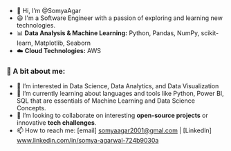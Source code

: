 - 👋 Hi, I’m @SomyaAgar
- 😄 I'm a Software Engineer with a passion of exploring and learning new technologies.
- 📊 **Data Analysis & Machine Learning:** Python, Pandas, NumPy, scikit-learn, Matplotlib, Seaborn  
- ☁️ **Cloud Technologies:** AWS

### 🚀 A bit about me:
- 👀 I’m interested in Data Science, Data Analytics, and Data Visualization
- 🌱 I’m currently learning about languages and tools like Python, Power BI, SQL that are essentials of Machine Learning and Data Science Concepts.
- 💞️ I’m looking to collaborate on interesting **open-source projects** or innovative **tech challenges**. 
- 📫 How to reach me: [email] somyaagar2001@gmal.com | [LinkedIn] www.linkedin.com/in/somya-agarwal-724b9030a
